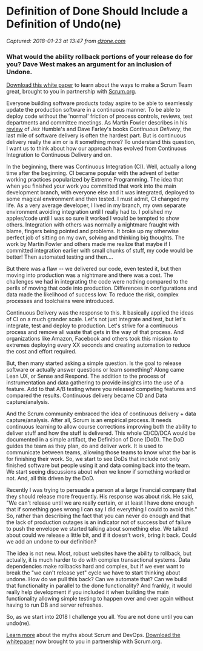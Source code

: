 # Definition of Done Should Include a Definition of Undo(ne)

_Captured: 2018-01-23 at 13:47 from [dzone.com](https://dzone.com/articles/definition-of-done-should-include-a-definition-of?edition=355119&utm_source=Zone%20Newsletter&utm_medium=email&utm_campaign=agile%202018-01-23)_

### What would the ability rollback portions of your release do for you? Dave West makes an argument for an inclusion of Undone.

[Download this white paper](https://dzone.com/go?i=150025&u=https%3A%2F%2Fwww.scrum.org%2FAbout%2FAll-Articles%2FarticleType%2FArticleView%2FarticleId%2F1029%2FCharacteristics-of-a-Great-Scrum-Team%3Futm_source%3DDZone%26utm_medium%3DArticle%26utm_campaign%3DGreatScrumTeam) to learn about the ways to make a Scrum Team great, brought to you in partnership with [Scrum.org](https://dzone.com/go?i=150025&u=https%3A%2F%2Fwww.scrum.org%2FAbout%2FAll-Articles%2FarticleType%2FArticleView%2FarticleId%2F1029%2FCharacteristics-of-a-Great-Scrum-Team%3Futm_source%3DDZone%26utm_medium%3DArticle%26utm_campaign%3DGreatScrumTeam).

Everyone building software products today aspire to be able to seamlessly update the production software in a continuous manner. To be able to deploy code without the 'normal' friction of process controls, reviews, test departments and committee meetings. As Martin Fowler describes in his [review](https://martinfowler.com/books/continuousDelivery.html) of Jez Humble's and Dave Farley's books _Continuous Delivery_, the last mile of software delivery is often the hardest part. But is continuous delivery really the aim or is it something more? To understand this question, I want us to think about how our approach has evolved from Continuous Integration to Continuous Delivery and on.

In the beginning, there was Continuous Integration (CI). Well, actually a long time after the beginning. CI became popular with the advent of better working practices popularized by Extreme Programming. The idea that when you finished your work you committed that work into the main development branch, with everyone else and it was integrated, deployed to some magical environment and then tested. I must admit, CI changed my life. As a very average developer, I lived in my branch, my own separate environment avoiding integration until I really had to. I polished my apples/code until I was so sure it worked I would be tempted to show others. Integration with others was normally a nightmare fraught with blame, fingers being pointed and problems. It broke up my otherwise perfect job of sitting on my own, solving and thinking big thoughts. The work by Martin Fowler and others made me realize that maybe if I committed integration earlier with small chunks of stuff, my code would be better! Then automated testing and then....

But there was a flaw -- we delivered our code, even tested it, but then moving into production was a nightmare and there was a cost. The challenges we had in integrating the code were nothing compared to the perils of moving that code into production. Differences in configurations and data made the likelihood of success low. To reduce the risk, complex processes and toolchains were introduced.

Continuous Delivery was the response to this. It basically applied the ideas of CI on a much grander scale. Let's not just integrate and test, but let's integrate, test and deploy to production. Let's strive for a continuous process and remove all waste that gets in the way of that process. And organizations like Amazon, Facebook and others took this mission to extremes deploying every XX seconds and creating automation to reduce the cost and effort required.

But, then many started asking a simple question. Is the goal to release software or actually answer questions or learn something? Along came Lean UX, or Sense and Respond. The addition to the process of instrumentation and data gathering to provide insights into the use of a feature. Add to that A/B testing where you released competing features and compared the results. Continuous delivery became CD and Data capture/analysis.

And the Scrum community embraced the idea of continuous delivery + data capture/analysis. After all, Scrum is an empirical process. It needs continuous learning to allow course corrections improving both the ability to deliver stuff and how the stuff is delivered. This whole CI/CD/DCA would be documented in a simple artifact, the Definition of Done (DoD). The DoD guides the team as they plan, do and deliver work. It is used to communicate between teams, allowing those teams to know what the bar is for finishing their work. So, we start to see DoDs that include not only finished software but people using it and data coming back into the team. We start seeing discussions about when we know if something worked or not. And, all this driven by the DoD.

Recently I was trying to persuade a person at a large financial company that they should release more frequently. His response was about risk. He said, "We can't release until we are really certain, or at least I have done enough that if something goes wrong I can say I did everything I could to avoid this." So, rather than describing the fact that you can never do enough and that the lack of production outages is an indicator not of success but of failure to push the envelope we started talking about something else. We talked about could we release a little bit, and if it doesn't work, bring it back. Could we add an undone to our definition?

The idea is not new. Most, robust websites have the ability to rollback, but actually, it is much harder to do with complex transactional systems. Data dependencies make rollbacks hard and complex, but if we ever want to break the "we can't release yet" cycle we have to start thinking about undone. How do we pull this back? Can we automate that? Can we build that functionality in parallel to the done functionality? And frankly, it would really help development if you included it when building the main functionality allowing simple testing to happen over and over again without having to run DB and server refreshes.

So, as we start into 2018 I challenge you all. You are not done until you can undo(ne).

[Learn more](https://dzone.com/go?i=259322&u=https%3A%2F%2Fwww.scrum.org%2Fresources%2Fconvergence-scrum-and-devops%3Futm_source%3Ddzone%26utm_medium%3Ddevops) about the myths about Scrum and DevOps. [Download the whitepaper](https://dzone.com/go?i=259322&u=https%3A%2F%2Fwww.scrum.org%2Fresources%2Fconvergence-scrum-and-devops%3Futm_source%3Ddzone%26utm_medium%3Ddevops) now brought to you in partnership with Scrum.org.

